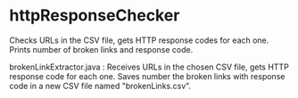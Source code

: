 # httpResponseChecker

Checks URLs in the CSV file, gets HTTP response codes for each one. Prints number of broken links and response code.

brokenLinkExtractor.java : Receives URLs in the chosen CSV file, gets HTTP response code for each one. Saves number the broken links with response code in a new CSV file named "brokenLinks.csv".
